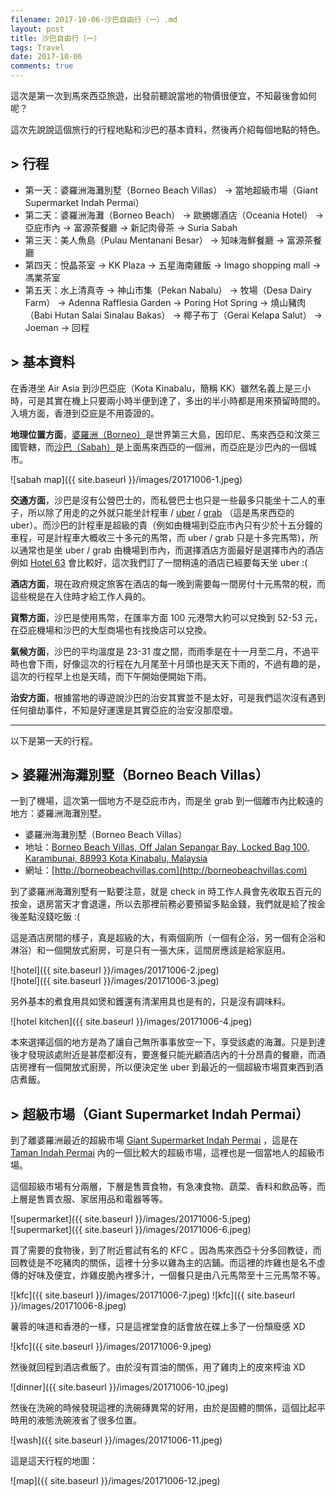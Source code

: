 ```yaml
---
filename: 2017-10-06-沙巴自由行（一）.md
layout: post
title: 沙巴自由行（一）
tags: Travel
date: 2017-10-06
comments: true
---
```


這次是第一次到馬來西亞旅遊，出發前聽說當地的物價很便宜，不知最後會如何呢？

這次先說說這個旅行的行程地點和沙巴的基本資料，然後再介紹每個地點的特色。

## > 行程

* 第一天：婆羅洲海灘別墅（Borneo Beach Villas） -> 當地超級市場（Giant Supermarket Indah Permai）
* 第二天：婆羅洲海灘（Borneo Beach） -> 歐勝娜酒店（Oceania Hotel） -> 亞庇市內 -> 富源茶餐廳 -> 新記肉骨茶 -> Suria Sabah
* 第三天：美人魚島（Pulau Mentanani Besar） -> 知味海鮮餐廳 -> 富源茶餐廳
* 第四天：悅晶茶室 -> KK Plaza -> 五星海南雞飯 -> Imago shopping mall -> 馮業茶室
* 第五天：水上清真寺 -> 神山市集（Pekan Nabalu） -> 牧場（Desa Dairy Farm） -> Adenna Rafflesia Garden -> Poring Hot Spring -> 燒山豬肉（Babi Hutan Salai Sinalau Bakas） -> 椰子布丁（Gerai Kelapa Salut） -> Joeman -> 回程

## > 基本資料

在香港坐 Air Asia 到沙巴亞庇（Kota Kinabalu，簡稱 KK）雖然名義上是三小時，可是其實在機上只要兩小時半便到達了，多出的半小時都是用來預留時間的。入境方面，香港到亞庇是不用簽證的。

**地理位置方面**，[婆羅洲（Borneo）](https://en.m.wikipedia.org/wiki/Borneo)是世界第三大島，因印尼、馬來西亞和汶萊三國管轄，而[沙巴（Sabah）](https://zh.m.wikipedia.org/zh-hk/沙巴)是上面馬來西亞的一個洲，而亞庇是沙巴內的一個城市。

![sabah map]({{ site.baseurl }}/images/20171006-1.jpeg)

**交通方面**，沙巴是沒有公營巴士的，而私營巴士也只是一些最多只能坐十二人的車子，所以除了用走的之外就只能坐計程車 / [uber](https://www.uber.com/en-HK/) / [grab](https://www.grab.com/sg/https://itunes.apple.com/hk/app/grab-ride-hailing-app/id647268330?l=en&mt=8) （這是馬來西亞的 uber）。而沙巴的計程車是超級的貴（例如由機場到亞庇市內只有少於十五分鐘的車程，可是計程車大概收三十多元的馬幣，而 uber / grab 只是十多完馬幣)，所以通常也是坐 uber / grab 由機場到市內，而選擇酒店方面最好是選擇市內的酒店例如 [Hotel 63](https://hotelsixty3.com/index.html) 會比較好，這次我們訂了一間稍遠的酒店已經要每天坐 uber :(

**酒店方面**，現在政府規定旅客在酒店的每一晚到需要每一間房付十元馬幣的稅，而這些稅是在入住時才給工作人員的。

**貨幣方面**，沙巴是使用馬幣，在匯率方面 100 元港幣大約可以兌換到 52-53 元，在亞庇機場和沙巴的大型商場也有找換店可以兌換。

**氣候方面**，沙巴的平均溫度是 23-31 度之間，而雨季是在十一月至二月，不過平時也會下雨，好像這次的行程在九月尾至十月頭也是天天下雨的，不過有趣的是，這次的行程早上也是天晴，而下午開始便開始下雨。

**治安方面**，根據當地的導遊說沙巴的治安其實並不是太好，可是我們這次沒有遇到任何搶劫事件，不知是好運還是其實亞庇的治安沒那麼壞。

---

以下是第一天的行程。

## > 婆羅洲海灘別墅（Borneo Beach Villas）

一到了機場，這次第一個地方不是亞庇市內，而是坐 grab 到一個離市內比較遠的地方：婆羅洲海灘別墅。

* 婆羅洲海灘別墅（Borneo Beach Villas）
* 地址：[Borneo Beach Villas, Off Jalan Sepangar Bay, Locked Bag 100, Karambunai, 88993 Kota Kinabalu, Malaysia](https://www.google.com.hk/maps/place/Borneo+Beach+Villas,+163,+Pool+Villa+%26+Locked+Bag+100,+Karambunai,+88993+Kota+Kinabalu,+Sabah,+Malaysia/@6.126068,116.122111,17z/data=!4m2!3m1!1s0x323b1412575d0d47:0xa848421ec85abbb0?hl=en-hk)
* 網址：[http://borneobeachvillas.com](http://borneobeachvillas.com)

到了婆羅洲海灘別墅有一點要注意，就是 check in 時工作人員會先收取五百元的按金，退房當天才會退還，所以去那裡前務必要預留多點金錢，我們就是給了按金後差點沒錢吃飯 :(

這是酒店房間的樣子，真是超級的大，有兩個廁所（一個有企浴，另一個有企浴和淋浴）和一個開放式廚房，可是只有一張大床，這間房應該是給家庭用。

![hotel]({{ site.baseurl }}/images/20171006-2.jpeg)  
![hotel]({{ site.baseurl }}/images/20171006-3.jpeg)

另外基本的煮食用具如煲和鑊還有清潔用具也是有的，只是沒有調味料。

![hotel kitchen]({{ site.baseurl }}/images/20171006-4.jpeg)

本來選擇這個的地方是為了讓自己無所事事放空一下，享受該處的海灘。只是到達後才發現該處附近是甚麼都沒有，要進餐只能光顧酒店內的十分昂貴的餐廳，而酒店房裡有一個開放式廚房，所以便決定坐 uber 到最近的一個超級市場買東西到酒店煮飯。

## > 超級市場（Giant Supermarket Indah Permai）

到了離婆羅洲最近的超級市場 [Giant Supermarket Indah Permai](https://www.google.com.hk/maps/place//data=!4m2!3m1!1s0x323b6cb70259c5dd:0x79a35e988c8c69ba?sa=X&hl=en-hk) ，這是在 [Taman Indah Permai](https://www.google.com.hk/maps/place/Taman+Indah+Permai,+88400+Kota+Kinabalu,+Sabah,+Malaysia/@6.0685614,116.1551451,13z/data=!4m2!3m1!1s0x323b6cb718b49bed:0x320c7b2a421a6238?hl=en-hk) 內的一個比較大的超級市場，這裡也是一個當地人的超級市場。

這個超級市場有分兩層，下層是售賣食物，有急凍食物、蔬菜、香料和飲品等，而上層是售賣衣服、家居用品和電器等等。

![supermarket]({{ site.baseurl }}/images/20171006-5.jpeg)  
![supermarket]({{ site.baseurl }}/images/20171006-6.jpeg)

買了需要的食物後，到了附近嘗試有名的 KFC 。因為馬來西亞十分多回教徒，而回教徒是不吃豬肉的關係，這裡十分多以雞為主的店鋪。而這裡的炸雞也是名不虛傳的好味及便宜，炸雞皮脆內裡多汁，一個餐只是由八元馬幣至十三元馬幣不等。

![kfc]({{ site.baseurl }}/images/20171006-7.jpeg)
![kfc]({{ site.baseurl }}/images/20171006-8.jpeg)

薯蓉的味道和香港的一樣，只是這裡堂食的話會放在碟上多了一份頹廢感 XD

![kfc]({{ site.baseurl }}/images/20171006-9.jpeg)

然後就回程到酒店煮飯了。由於沒有買油的關係，用了雞肉上的皮來榨油 XD

![dinner]({{ site.baseurl }}/images/20171006-10.jpeg)

然後在洗碗的時候發現這裡的洗碗磚異常的好用，由於是固體的關係，這個比起平時用的液態洗碗液省了很多位置。

![wash]({{ site.baseurl }}/images/20171006-11.jpeg)

這是這天行程的地圖：

![map]({{ site.baseurl }}/images/20171006-12.jpeg)
